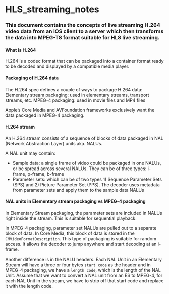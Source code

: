 # HLS_streaming_notes

### This document contains the concepts of live streaming H.264 video data from an iOS client to a server which then transforms the data into MPEG-TS format suitable for HLS live streaming.

#### What is H.264
H.264 is a codec format that can be packaged into a container format ready to be decoded and displayed by a compatible media player.

#### Packaging of H.264 data
The H.264 spec defines a couple of ways to package H.264 data:
Elementary stream packaging: used in elementary streams, transport streams, etc.
MPEG-4 packaging: used in movie files and MP4 files

Apple’s Core Media and AVFoundation frameworks exclusively want the data packaged in MPEG-4 packaging.


#### H.264 stream
An H.264 stream consists of a sequence of blocks of data packaged in NAL (Network Abstraction Layer) units aka. NALUs.

A NAL unit may contain:
- Sample data: a single frame of video could be packaged in one NALUs, or be spread across several NALUs. They can be of three types: i-frame, p-frame, b-frame
- Parameter sets: which can be of two types 1) Sequence Parameter Sets (SPS) and 2) Picture Parameter Set (PPS). The decoder uses metadata from parameter sets and apply them to the sample data NALUs

#### NAL units in Elementary stream packaging vs MPEG-4 packaging
In Elementary Stream packaging, the parameter sets are included in NALUs right inside the stream. This is suitable for sequential playback.

In MPEG-4 packaging, parameter set NALUs are pulled out to a separate block of data. In Core Media, this block of data is stored in the `CMVideoFormatDescription`. This type of packaging is suitable for random access. It allows the decoder to jump anywhere and start decoding at an i-frame.

Another difference is in the NALU headers. Each NAL Unit in an Elementary Stream will have a three or four bytes `start code` as the header and in MPEG-4 packaging, we have a `length code`, which is the length of the NAL Unit.
Assume that we want to convert a NAL unit from an ES to MPEG-4, for each NAL Unit in the stream, we have to strip off that start code and replace it with the length code.




